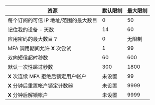 | 资源 | 默认限制 | 最大限制 |
| --- | --- | --- |
| 每个订阅的可信 IP 地址/范围的最大数目</a> |0 |50 |
| 记住我的设备 - 天数 |14 |60 |
| 应用密码的最大数目？ |0 |无限制 |
| MFA 调用期间允许 **X** 次尝试 |1 |99 |
| 双向短信超时秒数 |60 |600 |
| 默认一次性跳过秒数 |300 |1800 |
| **X** 次连续 MFA 拒绝后锁定用户帐户 |未设置 |99 |
| **X** 分钟后重置帐户锁定计数器 |未设置 |9999 |
| **X** 分钟后解锁帐户 |未设置 |9999 |

<!---HONumber=Mooncake_0320_2017-->
<!-- Update_Description: wording update -->